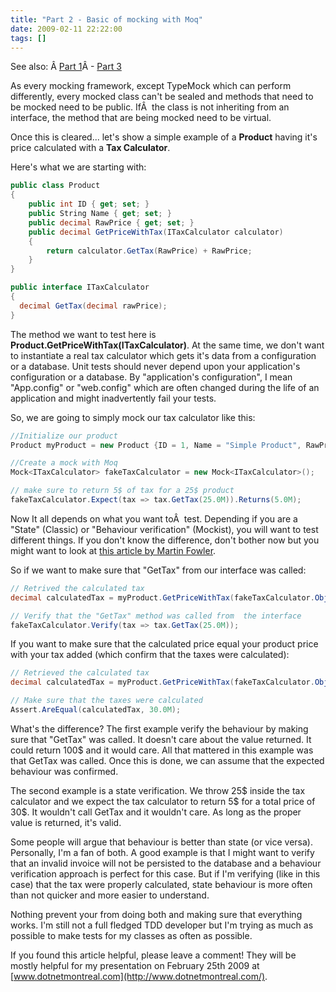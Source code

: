 ```yaml
---
title: "Part 2 - Basic of mocking with Moq"
date: 2009-02-11 22:22:00
tags: []
---
```


See also: &Acirc;&nbsp;[Part 1](/2009/02/part-1-introduction-to-moq.html)&Acirc;&nbsp;- [Part 3](/2009/02/part-3-advanced-mocking-functionalities.html)

As every mocking framework, except TypeMock which can perform differently, every mocked class can't be sealed and methods that need to be mocked need to be public. If&Acirc;&nbsp; the class is not inheriting from an interface, the method that are being mocked need to be virtual.

Once this is cleared... let's show a simple example of a **Product** having it's price calculated with a **Tax Calculator**.

Here's what we are starting with:

```cs
public class Product
{
    public int ID { get; set; }
    public String Name { get; set; }
    public decimal RawPrice { get; set; }
    public decimal GetPriceWithTax(ITaxCalculator calculator)
    {
        return calculator.GetTax(RawPrice) + RawPrice;
    }
}

public interface ITaxCalculator
{
  decimal GetTax(decimal rawPrice);
}
```

The method we want to test here is **Product.GetPriceWithTax(ITaxCalculator)**. At the same time, we don't want to instantiate a real tax calculator which gets it's data from a configuration or a database. Unit tests should never depend upon your application's configuration or a database. By "application's configuration", I mean "App.config" or "web.config" which are often changed during the life of an application and might inadvertently fail your tests.

So, we are going to simply mock our tax calculator like this:

```cs
//Initialize our product
Product myProduct = new Product {ID = 1, Name = "Simple Product", RawPrice = 25.0M};

//Create a mock with Moq
Mock<ITaxCalculator> fakeTaxCalculator = new Mock<ITaxCalculator>();

// make sure to return 5$ of tax for a 25$ product
fakeTaxCalculator.Expect(tax => tax.GetTax(25.0M)).Returns(5.0M);
```

Now It all depends on what you want to&Acirc;&nbsp; test. Depending if you are a "State" (Classic) or "Behaviour verification" (Mockist), you will want to test different things. If you don't know the difference, don't bother now but you might want to look at [this article by Martin Fowler](http://martinfowler.com/articles/mocksArentStubs.html#ClassicalAndMockistTesting "Mocks Aren").

So if we want to make sure that "GetTax" from our interface was called:

```cs
// Retrived the calculated tax
decimal calculatedTax = myProduct.GetPriceWithTax(fakeTaxCalculator.Object);

// Verify that the "GetTax" method was called from  the interface
fakeTaxCalculator.Verify(tax => tax.GetTax(25.0M));
```

If you want to make sure that the calculated price equal your product price with your tax added (which confirm that the taxes were calculated):

```cs
// Retrieved the calculated tax
decimal calculatedTax = myProduct.GetPriceWithTax(fakeTaxCalculator.Object);

// Make sure that the taxes were calculated
Assert.AreEqual(calculatedTax, 30.0M);
```

What's the difference? The first example verify the behaviour by making sure that "GetTax" was called. It doesn't care about the value returned. It could return 100$ and it would care. All that mattered in this example was that GetTax was called. Once this is done, we can assume that the expected behaviour was confirmed.

The second example is a state verification. We throw 25$ inside the tax calculator and we expect the tax calculator to return 5$ for a total price of 30$. It wouldn't call GetTax and it wouldn't care. As long as the proper value is returned, it's valid.

Some people will argue that behaviour is better than state (or vice versa). Personally, I'm a fan of both. A good example is that I might want to verify that an invalid invoice will not be persisted to the database and a behaviour verification approach is perfect for this case. But if I'm verifying (like in this case) that the tax were properly calculated, state behaviour is more often than not quicker and more easier to understand.

Nothing prevent your from doing both and making sure that everything works. I'm still not a full fledged TDD developer but I'm trying as much as possible to make tests for my classes as often as possible.

If you found this article helpful, please leave a comment! They will be mostly helpful for my presentation on February 25th 2009 at [www.dotnetmontreal.com](http://www.dotnetmontreal.com/).

